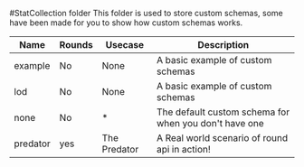 #StatCollection folder
This folder is used to store custom schemas, some have been made for you to show how custom schemas works.

|Name|Rounds|Usecase|Description|
|----|------|-------|-----------|
|example|No|None|A basic example of custom schemas|
|lod|No|None|A basic example of custom schemas|
|none|No|*|The default custom schema for when you don't have one|
|predator|yes|The Predator|A Real world scenario of round api in action!|